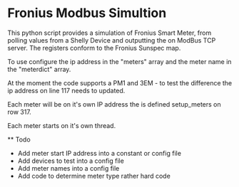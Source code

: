 # Fronius Modbus Simultion 

This python script provides a simulation of Fronius Smart Meter, from polling values from a Shelly Device and outputting the on ModBus TCP server.  The registers conform to the Fronius Sunspec map.

To use configure the ip address in the "meters" array and the meter name in the "meterdict" array.

At the moment the code supports a PM1 and 3EM - to test the difference the ip address on line 117 needs to updated.  

Each meter will be on it's own IP address the is defined setup_meters on row 317.

Each meter starts on it's own thread.

** Todo
- Add meter start IP address into a constant or config file
- Add devices to test into a config file
- Add meter names into a config file
- Add code to determine meter type rather hard code
